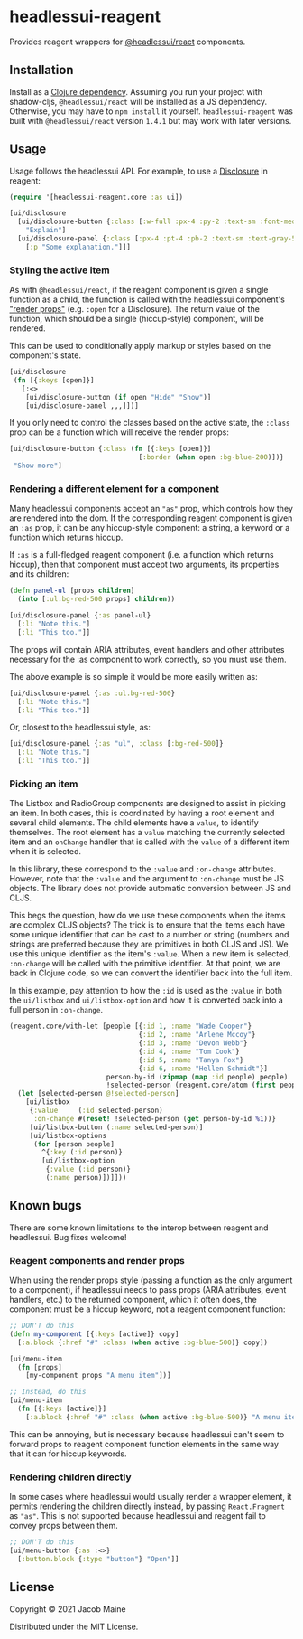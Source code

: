 # headlessui-reagent

Provides reagent wrappers for [@headlessui/react][headlessui] components.

## Installation

Install as a [Clojure dependency][clojars]. Assuming you run your project with
shadow-cljs, `@headlessui/react` will be installed as a JS dependency.
Otherwise, you may have to `npm install` it yourself. `headlessui-reagent` was
built with `@headlessui/react` version `1.4.1` but may work with later versions.

## Usage

Usage follows the headlessui API. For example, to use a
[Disclosure][headlessui-disclosure] in reagent:

```clojure
(require '[headlessui-reagent.core :as ui])

[ui/disclosure
  [ui/disclosure-button {:class [:w-full :px-4 :py-2 :text-sm :font-medium :text-purple-900 :bg-purple-100 :rounded-lg]}
    "Explain"]
  [ui/disclosure-panel {:class [:px-4 :pt-4 :pb-2 :text-sm :text-gray-500]}
    [:p "Some explanation."]]]
```

### Styling the active item

As with `@headlessui/react`, if the reagent component is given a single function
as a child, the function is called with the headlessui component's ["render
props"][render-props] (e.g. `:open` for a Disclosure). The return value of the
function, which should be a single (hiccup-style) component, will be rendered.

This can be used to conditionally apply markup or styles based on the
component's state.

```clojure
[ui/disclosure
 (fn [{:keys [open]}]
   [:<>
    [ui/disclosure-button (if open "Hide" "Show")]
    [ui/disclosure-panel ,,,]])]
```

If you only need to control the classes based on the active state, the `:class`
prop can be a function which will receive the render props:

```clojure
[ui/disclosure-button {:class (fn [{:keys [open]}]
                                [:border (when open :bg-blue-200)])}
 "Show more"]
```

### Rendering a different element for a component

Many headlessui components accept an `"as"` prop, which controls how they are
rendered into the dom. If the corresponding reagent component is given an `:as`
prop, it can be any hiccup-style component: a string, a keyword or a function
which returns hiccup.

If `:as` is a full-fledged reagent component (i.e. a function which returns
hiccup), then that component must accept two arguments, its properties and its
children:

```clojure
(defn panel-ul [props children]
  (into [:ul.bg-red-500 props] children))

[ui/disclosure-panel {:as panel-ul}
  [:li "Note this."]
  [:li "This too."]]
```

The props will contain ARIA attributes, event handlers and other attributes
necessary for the :as component to work correctly, so you must use them.

The above example is so simple it would be more easily written as:

```clojure
[ui/disclosure-panel {:as :ul.bg-red-500}
  [:li "Note this."]
  [:li "This too."]]
```

Or, closest to the headlessui style, as:

```clojure
[ui/disclosure-panel {:as "ul", :class [:bg-red-500]}
  [:li "Note this."]
  [:li "This too."]]
```

### Picking an item

The Listbox and RadioGroup components are designed to assist in picking an item.
In both cases, this is coordinated by having a root element and several child
elements. The child elements have a `value`, to identify themselves. The root
element has a `value` matching the currently selected item and an `onChange`
handler that is called with the `value` of a different item when it is selected.

In this library, these correspond to the `:value` and `:on-change` attributes.
However, note that the `:value` and the argument to `:on-change` must be JS
objects. The library does not provide automatic conversion between JS and CLJS.

This begs the question, how do we use these components when the items are
complex CLJS objects? The trick is to ensure that the items each have some
unique identifier that can be cast to a number or string (numbers and strings
are preferred because they are primitives in both CLJS and JS). We use this
unique identifier as the item's `:value`. When a new item is selected,
`:on-change` will be called with the primitive identifier. At that point, we are
back in Clojure code, so we can convert the identifier back into the full item.

In this example, pay attention to how the `:id` is used as the `:value` in both
the `ui/listbox` and `ui/listbox-option` and how it is converted back into a
full person in `:on-change`.

```clojure
(reagent.core/with-let [people [{:id 1, :name "Wade Cooper"}
                                {:id 2, :name "Arlene Mccoy"}
                                {:id 3, :name "Devon Webb"}
                                {:id 4, :name "Tom Cook"}
                                {:id 5, :name "Tanya Fox"}
                                {:id 6, :name "Hellen Schmidt"}]
                        person-by-id (zipmap (map :id people) people)
                        !selected-person (reagent.core/atom (first people))]
  (let [selected-person @!selected-person]
    [ui/listbox
     {:value     (:id selected-person)
      :on-change #(reset! !selected-person (get person-by-id %1))}
     [ui/listbox-button (:name selected-person)]
     [ui/listbox-options
      (for [person people]
        ^{:key (:id person)}
        [ui/listbox-option
         {:value (:id person)}
         (:name person)])]]))
```

## Known bugs

There are some known limitations to the interop between reagent and headlessui.
Bug fixes welcome!

### Reagent components and render props

When using the render props style (passing a function as the only argument to a
component), if headlessui needs to pass props (ARIA attributes, event handlers,
etc.) to the returned component, which it often does, the component must be a
hiccup keyword, not a reagent component function:

```clojure
;; DON'T do this
(defn my-component [{:keys [active]} copy]
  [:a.block {:href "#" :class (when active :bg-blue-500)} copy])

[ui/menu-item
  (fn [props]
    [my-component props "A menu item"])]

;; Instead, do this
[ui/menu-item
  (fn [{:keys [active]}]
    [:a.block {:href "#" :class (when active :bg-blue-500)} "A menu item"])]
```

This can be annoying, but is necessary because headlessui can't seem to forward
props to reagent component function elements in the same way that it can for
hiccup keywords.

### Rendering children directly

In some cases where headlessui would usually render a wrapper element, it
permits rendering the children directly instead, by passing `React.Fragment` as
`"as"`. This is not supported because headlessui and reagent fail to convey
props between them.

```clojure
;; DON'T do this
[ui/menu-button {:as :<>}
  [:button.block {:type "button"} "Open"]]
```

## License

Copyright © 2021 Jacob Maine

Distributed under the MIT License.

[render-props]: https://reactjs.org/docs/render-props.html
[headlessui]: https://headlessui.dev/
[headlessui-disclosure]: https://headlessui.dev/react/disclosure
[clojars]: https://clojars.org/com.github.mainej/headlessui-reagent
